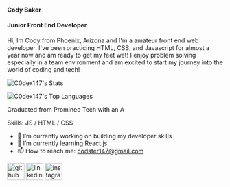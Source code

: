 #### Cody Baker
#### Junior Front End Developer
Hi, Im Cody from Phoenix, Arizona and I'm a amateur front end web developer. I've been practicing HTML, CSS, and Javascript for almost a year now and am ready to get my feet wet! I enjoy problem solving especially in a team environment and am excited to start my journey into the world of coding and tech!

![C0dex147's Stats](https://github-readme-stats.vercel.app/api?username=C0dex147&theme=vue-dark&show_icons=true&hide_border=true&count_private=true)

![C0dex147's Top Languages](https://github-readme-stats.vercel.app/api/top-langs/?username=C0dex147&theme=vue-dark&show_icons=true&hide_border=true&layout=compact)

Graduated from Promineo Tech with an A
 
Skills:  JS / HTML / CSS

- 🔭 I’m currently working on building my developer skills 
- 🌱 I’m currently learning React.js 
- 📫 How to reach me: codster147@gmail.com 


[<img src='https://cdn.jsdelivr.net/npm/simple-icons@3.0.1/icons/github.svg' alt='github' height='40'>](https://github.com/C0dex147)  [<img src='https://cdn.jsdelivr.net/npm/simple-icons@3.0.1/icons/linkedin.svg' alt='linkedin' height='40'>](https://www.linkedin.com/in/www.linkedin.com/in/cody-baker-18b623264/)  [<img src='https://cdn.jsdelivr.net/npm/simple-icons@3.0.1/icons/instagram.svg' alt='instagram' height='40'>](https://www.instagram.com/codex_147/)  


